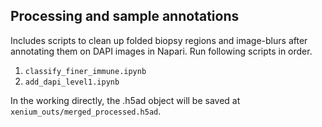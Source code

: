 ## Processing and sample annotations

Includes scripts to clean up folded biopsy regions and image-blurs after annotating them on DAPI images in Napari. Run following scripts in order.

1. `classify_finer_immune.ipynb`
2. `add_dapi_level1.ipynb`


In the working directly, the .h5ad object will be saved at `xenium_outs/merged_processed.h5ad`.
